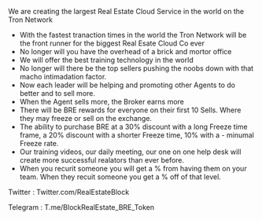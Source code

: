 We are creating the largest Real Estate Cloud Service in the world on the Tron Network 
  
- With the fastest tranaction times in the world the Tron Network will be the front runner for the biggest Real Esate Cloud Co ever
- No longer will you have the overhead of a brick and mortor office
- We will offer the best training technology in the world
- No longer will there be the top sellers pushing the noobs down with that macho intimadation factor. 
- Now each leader will be helping and promoting other Agents to do better and to sell more. 
- When the Agent sells more, the Broker earns more
- There will be BRE rewards for everyone on their first 10 Sells. Where they may freeze or sell on the exchange. 
- The ability to purchase BRE at a 30% discount with a long Freeze time frame, a 20% discount with a shorter Freeze time, 10% with a  -       minumal Freeze rate. 
- Our training videos, our daily meeting, our one on one help desk will create more successful realators than ever before.
- When you recurit someone you will get a % from having them on your team. When they recuit someone you get a % off of that level. 

Twitter  : Twitter.com/RealEstateBlock

Telegram : T.me/BlockRealEstate_BRE_Token

